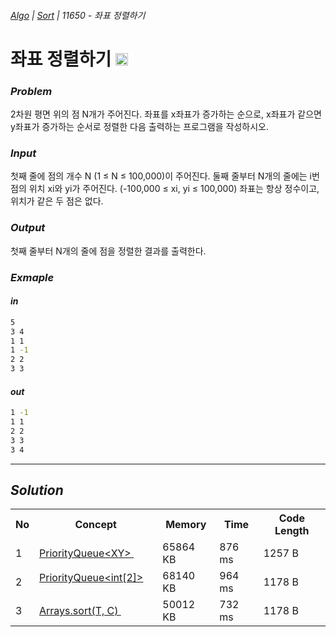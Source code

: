 ###### [*Algo*](../README.md) | [*Sort*](README.md) | 11650 - 좌표 정렬하기

# 좌표 정렬하기 [<img src="https://img.icons8.com/ios/250/000000/circled-up-right-2.png" width="20">](https://www.acmicpc.net/problem/11650)

### *Problem*

2차원 평면 위의 점 N개가 주어진다. 좌표를 x좌표가 증가하는 순으로, x좌표가 같으면 y좌표가 증가하는 순서로 정렬한 다음 출력하는 프로그램을 작성하시오.

### *Input*

첫째 줄에 점의 개수 N (1 ≤ N ≤ 100,000)이 주어진다. 둘째 줄부터 N개의 줄에는 i번점의 위치 xi와 yi가 주어진다. (-100,000 ≤ xi, yi ≤ 100,000) 좌표는 항상 정수이고, 위치가 같은 두 점은 없다.

### *Output*

첫째 줄부터 N개의 줄에 점을 정렬한 결과를 출력한다.

### *Exmaple*

#### *in*

```bash
5
3 4
1 1
1 -1
2 2
3 3
```

#### *out*

```bash
1 -1
1 1
2 2
3 3
3 4
```

---

## *Solution*

<table>
    <tr>
        <th>No</th>
        <th>Concept</th>
        <th>Memory</th>
        <th>Time</th>
        <th>Code Length</th>
    </tr>
    <tr>
        <td>1</td>
        <td>
            <a href="src/BJ11650_1.java">
                PriorityQueue&lt;XY&gt;
            </a>
            <a href="https://www.acmicpc.net/source/25896168">
                <img src="https://img.icons8.com/ios/250/000000/circled-up-right-2.png" width="14">
            </a>
        </td>
        <td>65864 KB</td>
        <td>876 ms</td>
        <td>1257 B</td>
    </tr>
    <tr>
        <td>2</td>
        <td>
            <a href="src/BJ11650_2.java">
                PriorityQueue&lt;int[2]&gt;
            </a>
            <a href="https://www.acmicpc.net/source/25870662">
                <img src="https://img.icons8.com/ios/250/000000/circled-up-right-2.png" width="14">
            </a>
        </td>
        <td>68140 KB</td>
        <td>964 ms</td>
        <td>1178 B</td>
    </tr>
    <tr>
        <td>3</td>
        <td>
            <a href="src/BJ11650_3.java">
                Arrays.sort(T, C)
            </a>
            <a href="https://www.acmicpc.net/source/25897640">
                <img src="https://img.icons8.com/ios/250/000000/circled-up-right-2.png" width="14">
            </a>
        </td>
        <td>50012 KB</td>
        <td>732 ms</td>
        <td>1178 B</td>
    </tr>
</table>

